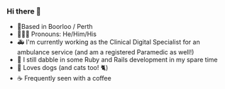 ### Hi there 👋

- 📍Based in Boorloo / Perth
- 🤵🏼‍♂️ Pronouns: He/Him/His
- 🚑 I'm currently working as the Clinical Digital Specialist for an ambulance service (and am a registered Paramedic as well!)
- 🚂 I still dabble in some Ruby and Rails development in my spare time
- 🐶 Loves dogs (and cats too! 🐈)
- ☕️ Frequently seen with a coffee

<!--
**mattman/mattman** is a ✨ _special_ ✨ repository because its `README.md` (this file) appears on your GitHub profile.

Here are some ideas to get you started:

- 🔭 I’m currently working on ...
- 🌱 I’m currently learning ...
- 👯 I’m looking to collaborate on ...
- 🤔 I’m looking for help with ...
- 💬 Ask me about ...
- 📫 How to reach me: ...
- 😄 Pronouns: ...
- ⚡ Fun fact: ...
-->
